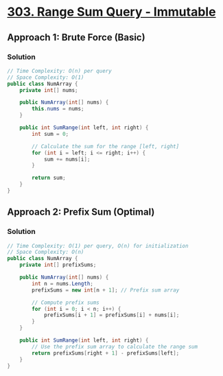 # [303. Range Sum Query - Immutable](https://leetcode.com/problems/range-sum-query-immutable/)

## Approach 1: Brute Force (Basic)

### Solution
```csharp
// Time Complexity: O(n) per query
// Space Complexity: O(1)
public class NumArray {
    private int[] nums;

    public NumArray(int[] nums) {
        this.nums = nums;
    }

    public int SumRange(int left, int right) {
        int sum = 0;

        // Calculate the sum for the range [left, right]
        for (int i = left; i <= right; i++) {
            sum += nums[i];
        }

        return sum;
    }
}
```

## Approach 2: Prefix Sum (Optimal)

### Solution
```csharp
// Time Complexity: O(1) per query, O(n) for initialization
// Space Complexity: O(n)
public class NumArray {
    private int[] prefixSums;

    public NumArray(int[] nums) {
        int n = nums.Length;
        prefixSums = new int[n + 1]; // Prefix sum array

        // Compute prefix sums
        for (int i = 0; i < n; i++) {
            prefixSums[i + 1] = prefixSums[i] + nums[i];
        }
    }

    public int SumRange(int left, int right) {
        // Use the prefix sum array to calculate the range sum
        return prefixSums[right + 1] - prefixSums[left];
    }
}
```

